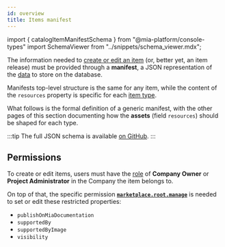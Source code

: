 ```yaml
---
id: overview
title: Items manifest
---
```


import { catalogItemManifestSchema } from "@mia-platform/console-types"
import SchemaViewer from "../snippets/schema_viewer.mdx";

The information needed to [create or edit an item][items-managements] (or, better yet, an item release) must be provided through a **manifest**, a JSON representation of the [data][items-data-structure] to store on the database.

Manifests top-level structure is the same for any item, while the content of the `resources` property is specific for each [item type][items-type].

What follows is the formal definition of a generic manifest, with the other pages of this section documenting how the **assets** (field `resources`) should be shaped for each type.

:::tip
The full JSON schema is available [on GitHub](https://raw.githubusercontent.com/mia-platform/console-sdk/refs/heads/main/packages/console-types/schemas/catalog/item-manifest.schema.json).
:::

<SchemaViewer schema={catalogItemManifestSchema} />

## Permissions

To create or edit items, users must have the [role](/development_suite/identity-and-access-management/console-levels-and-permission-management.md#identity-capabilities-inside-console) of **Company Owner** or **Project Administrator** in the Company the item belongs to.

On top of that, the specific permission [**`marketplace.root.manage`**](/development_suite/identity-and-access-management/console-levels-and-permission-management.md#console-root-level-permissions) is needed to set or edit these restricted properties:

- `publishOnMiaDocumentation`
- `supportedBy`
- `supportedByImage`
- `visibility`

[items-data-structure]: ../basic-concepts/05_items-data-structure.md
[items-type]: ../basic-concepts/10_items-types.md
[items-managements]: ../items-management/overview.md
